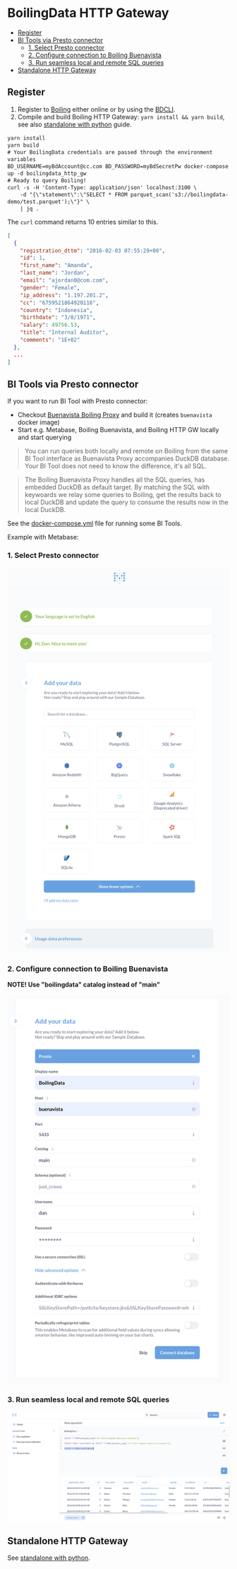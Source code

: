 # BoilingData HTTP Gateway

- [Register](#register)
- [BI Tools via Presto connector](#bi-tools-via-presto-connector)
  - [1. Select Presto connector](#1-select-presto-connector)
  - [2. Configure connection to Boiling Buenavista](#2-configure-connection-to-boiling-buenavista)
  - [3. Run seamless local and remote SQL queries](#3-run-seamless-local-and-remote-sql-queries)
- [Standalone HTTP Gateway](#standalone-http-gateway)

## Register

1. Register to [Boiling](https://app.boilingdata.com/) either online or by using the [BDCLI](https://github.com/boilingdata/boilingdata-bdcli).
2. Compile and build Boiling HTTP Gateway: `yarn install && yarn build`, see also [standalone with python](doc/standalone.md) guide.

```shell
yarn install
yarn build
# Your BoilingData credentials are passed through the environment variables
BD_USERNAME=myBdAccount@cc.com BD_PASSWORD=myBdSecretPw docker-compose up -d boilingdata_http_gw
# Ready to query Boiling!
curl -s -H 'Content-Type: application/json' localhost:3100 \
    -d "{\"statement\":\"SELECT * FROM parquet_scan('s3://boilingdata-demo/test.parquet');\"}" \
    | jq .
```

The `curl` command returns 10 entries similar to this.

```json
[
  {
    "registration_dttm": "2016-02-03 07:55:29+00",
    "id": 1,
    "first_name": "Amanda",
    "last_name": "Jordan",
    "email": "ajordan0@com.com",
    "gender": "Female",
    "ip_address": "1.197.201.2",
    "cc": "6759521864920116",
    "country": "Indonesia",
    "birthdate": "3/8/1971",
    "salary": 49756.53,
    "title": "Internal Auditor",
    "comments": "1E+02"
  },
  ...
]
```

## BI Tools via Presto connector

If you want to run BI Tool with Presto connector:

- Checkout [Buenavista Boiling Proxy](https://github.com/dforsber/buenavista) and build it (creates `buenavista` docker image)
- Start e.g. Metabase, Boiling Buenavista, and Boiling HTTP GW locally and start querying

> You can run queries both locally and remote on Boiling from the same BI Tool interface as Buenavista Proxy accompanies DuckDB database. Your BI Tool does not need to know the difference, it's all SQL.

> The Boiling Buenavista Proxy handles all the SQL queries, has embedded DuckDB as default target. By matching the SQL with keywoards we relay some queries to Boiling, get the results back to local DuckDB and update the query to consume the results now in the local DuckDB.

See the [docker-compose.yml](docker-compose.yml) file for running some BI Tools.

Example with Metabase:

### 1. Select Presto connector

![1. Select Presto](./doc/boiling-with-metabase-1.png)

### 2. Configure connection to Boiling Buenavista

**NOTE! Use "boilingdata" catalog instead of "main"**

![2. Configure](./doc/boiling-with-metabase-2.png)

### 3. Run seamless local and remote SQL queries

![3. Enjoy](./doc/boiling-with-metabase-3.png)

## Standalone HTTP Gateway

See [standalone with python](doc/standalone.md).
